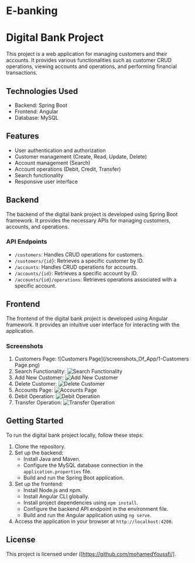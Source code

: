 # E-banking
# Digital Bank Project

This project is a web application for managing customers and their accounts. It provides various functionalities such as customer CRUD operations, viewing accounts and operations, and performing financial transactions.

## Technologies Used

- Backend: Spring Boot
- Frontend: Angular
- Database: MySQL

## Features

- User authentication and authorization
- Customer management (Create, Read, Update, Delete)
- Account management (Search)
- Account operations (Debit, Credit, Transfer)
- Search functionality
- Responsive user interface

## Backend

The backend of the digital bank project is developed using Spring Boot framework. It provides the necessary APIs for managing customers, accounts, and operations.

### API Endpoints

- `/customers`: Handles CRUD operations for customers.
- `/customers/{id}`: Retrieves a specific customer by ID.
- `/accounts`: Handles CRUD operations for accounts.
- `/accounts/{id}`: Retrieves a specific account by ID.
- `/accounts/{id}/operations`: Retrieves operations associated with a specific account.

## Frontend

The frontend of the digital bank project is developed using Angular framework. It provides an intuitive user interface for interacting with the application.

### Screenshots

1. Customers Page: ![Customers Page](/screenshots_Of_App/1-Customers Page.png)
2. Search Functionality: ![Search Functionality](/screenshots/2-search.png)
3. Add New Customer: ![Add New Customer](/screenshots/3-new-cust.png)
4. Delete Customer: ![Delete Customer](/screenshots/4-delete.png)
5. Accounts Page: ![Accounts Page](/screenshots/5-accounts.png)
6. Debit Operation: ![Debit Operation](/screenshots/6-debit.png)
7. Transfer Operation: ![Transfer Operation](/screenshots/7-transfer.png)

## Getting Started

To run the digital bank project locally, follow these steps:

1. Clone the repository.
2. Set up the backend:
   - Install Java and Maven.
   - Configure the MySQL database connection in the `application.properties` file.
   - Build and run the Spring Boot application.
3. Set up the frontend:
   - Install Node.js and npm.
   - Install Angular CLI globally.
   - Install project dependencies using `npm install`.
   - Configure the backend API endpoint in the environment file.
   - Build and run the Angular application using `ng serve`.
4. Access the application in your browser at `http://localhost:4200`.


## License

This project is licensed under ([https://github.com/mohamedYoussfi/].
